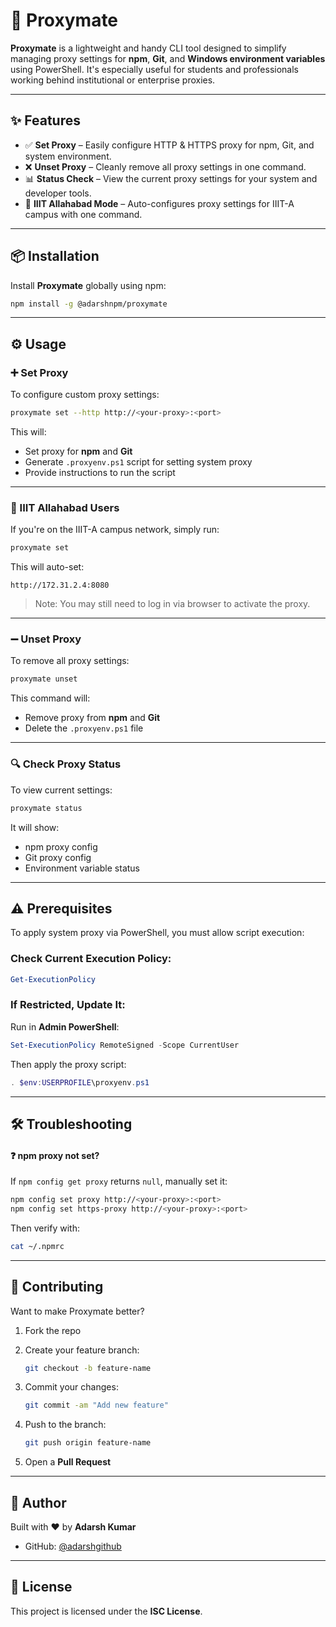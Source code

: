 # 🚀 Proxymate

**Proxymate** is a lightweight and handy CLI tool designed to simplify managing proxy settings for **npm**, **Git**, and **Windows environment variables** using PowerShell. It's especially useful for students and professionals working behind institutional or enterprise proxies.

---

## ✨ Features

- ✅ **Set Proxy** – Easily configure HTTP & HTTPS proxy for npm, Git, and system environment.
- ❌ **Unset Proxy** – Cleanly remove all proxy settings in one command.
- 📊 **Status Check** – View the current proxy settings for your system and developer tools.
- 🏫 **IIIT Allahabad Mode** – Auto-configures proxy settings for IIIT-A campus with one command.

---

## 📦 Installation

Install **Proxymate** globally using npm:

```bash
npm install -g @adarshnpm/proxymate
```

---

## ⚙️ Usage

### ➕ Set Proxy

To configure custom proxy settings:

```bash
proxymate set --http http://<your-proxy>:<port>
```

This will:

- Set proxy for **npm** and **Git**
- Generate `.proxyenv.ps1` script for setting system proxy
- Provide instructions to run the script

---

### 🏫 IIIT Allahabad Users

If you're on the IIIT-A campus network, simply run:

```bash
proxymate set
```

This will auto-set:

```
http://172.31.2.4:8080
```

> Note: You may still need to log in via browser to activate the proxy.

---

### ➖ Unset Proxy

To remove all proxy settings:

```bash
proxymate unset
```

This command will:

- Remove proxy from **npm** and **Git**
- Delete the `.proxyenv.ps1` file

---

### 🔍 Check Proxy Status

To view current settings:

```bash
proxymate status
```

It will show:

- npm proxy config
- Git proxy config
- Environment variable status

---

## ⚠️ Prerequisites

To apply system proxy via PowerShell, you must allow script execution:

### Check Current Execution Policy:

```powershell
Get-ExecutionPolicy
```

### If Restricted, Update It:

Run in **Admin PowerShell**:

```powershell
Set-ExecutionPolicy RemoteSigned -Scope CurrentUser
```

Then apply the proxy script:

```powershell
. $env:USERPROFILE\proxyenv.ps1
```

---

## 🛠️ Troubleshooting

#### ❓ npm proxy not set?

If `npm config get proxy` returns `null`, manually set it:

```bash
npm config set proxy http://<your-proxy>:<port>
npm config set https-proxy http://<your-proxy>:<port>
```

Then verify with:

```bash
cat ~/.npmrc
```

---

## 🤝 Contributing

Want to make Proxymate better?

1. Fork the repo
2. Create your feature branch:

    ```bash
    git checkout -b feature-name
    ```

3. Commit your changes:

    ```bash
    git commit -am "Add new feature"
    ```

4. Push to the branch:

    ```bash
    git push origin feature-name
    ```

5. Open a **Pull Request**

---

## 👤 Author

Built with ❤️ by **Adarsh Kumar**

- GitHub: [@adarshgithub](https://github.com/adarshgithub)

---

## 📄 License

This project is licensed under the **ISC License**.
